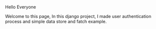 Hello Everyone

Welcome to this page, 
In this django project, 
I made user authentication process and
simple data store and fatch example. 
